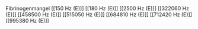 Fibrinogenmangel
[[150 Hz (E)]]
[[180 Hz (E)]]
[[2500 Hz (E)]]
[[322060 Hz (E)]]
[[458500 Hz (E)]]
[[515050 Hz (E)]]
[[684810 Hz (E)]]
[[712420 Hz (E)]]
[[995380 Hz (E)]]